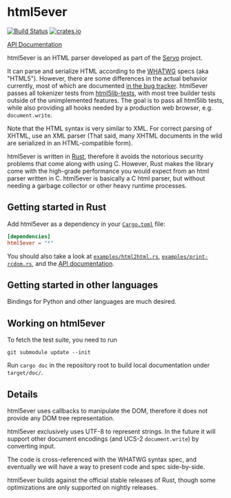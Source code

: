 # html5ever

[![Build Status](https://travis-ci.com/servo/html5ever.svg?branch=master)](https://travis-ci.com/servo/html5ever)
[![crates.io](https://img.shields.io/crates/v/html5ever.svg)](https://crates.io/crates/html5ever)

[API Documentation][API documentation]

html5ever is an HTML parser developed as part of the [Servo][] project.

It can parse and serialize HTML according to the [WHATWG](https://whatwg.org/) specs (aka "HTML5").  However, there are some differences in the actual behavior currently, most of which are documented [in the bug tracker][].  html5ever passes all tokenizer tests from [html5lib-tests][], with most tree builder tests outside of the unimplemented features.  The goal is to pass all html5lib tests, while also providing all hooks needed by a production web browser, e.g. `document.write`.

Note that the HTML syntax is very similar to XML.  For correct parsing of XHTML, use an XML parser (That said, many XHTML documents in the wild are serialized in an HTML-compatible form).

html5ever is written in [Rust][], therefore it avoids the notorious security problems that come along with using C.  However, Rust makes the library come with the high-grade performance you would expect from an html parser written in C.  html5ever is basically a C html parser, but without needing a garbage collector or other heavy runtime processes.


## Getting started in Rust

Add html5ever as a dependency in your [`Cargo.toml`](https://crates.io/) file:

```toml
[dependencies]
html5ever = "*"
```

You should also take a look at [`examples/html2html.rs`], [`examples/print-rcdom.rs`], and the [API documentation][].

## Getting started in other languages

Bindings for Python and other languages are much desired.


## Working on html5ever

To fetch the test suite, you need to run

```
git submodule update --init
```

Run `cargo doc` in the repository root to build local documentation under `target/doc/`.


## Details

html5ever uses callbacks to manipulate the DOM, therefore it does not provide any DOM tree representation. 

html5ever exclusively uses UTF-8 to represent strings.  In the future it will support other document encodings (and UCS-2 `document.write`) by converting input.

The code is cross-referenced with the WHATWG syntax spec, and eventually we will have a way to present code and spec side-by-side.

html5ever builds against the official stable releases of Rust, though some optimizations are only supported on nightly releases.

[API documentation]: https://doc.servo.org/html5ever/index.html
[Servo]: https://github.com/servo/servo
[Rust]: https://www.rust-lang.org/
[in the bug tracker]: https://github.com/servo/html5ever/issues?q=is%3Aopen+is%3Aissue+label%3Aweb-compat
[html5lib-tests]: https://github.com/html5lib/html5lib-tests
[`examples/html2html.rs`]: https://github.com/servo/html5ever/blob/master/rcdom/examples/html2html.rs
[`examples/print-rcdom.rs`]: https://github.com/servo/html5ever/blob/master/rcdom/examples/print-rcdom.rs

